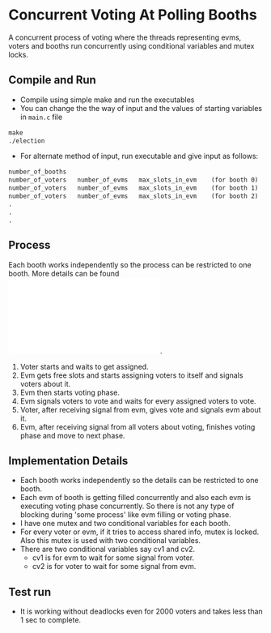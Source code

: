 # Concurrent Voting At Polling Booths
A concurrent process of voting where the threads representing evms, voters and booths run concurrently using conditional variables and mutex locks.

## Compile and Run
- Compile using simple make and run the executables
- You can change the the way of input and the values of starting variables in `main.c` file
```
make
./election
```
- For alternate method of input, run executable and give input as follows:
```
number_of_booths
number_of_voters   number_of_evms   max_slots_in_evm    (for booth 0)
number_of_voters   number_of_evms   max_slots_in_evm    (for booth 1)
number_of_voters   number_of_evms   max_slots_in_evm    (for booth 2)
.
.
.
```

## Process
Each booth works independently so the process can be restricted to one booth. More details can be found ![here](/problem_statement.pdf).  
1. Voter starts and waits to get assigned.
2. Evm gets free slots and starts assigning voters to itself and signals voters about it.
3. Evm then starts voting phase.
4. Evm signals voters to vote and waits for every assigned voters to vote.
5. Voter, after receiving signal from evm, gives vote and signals evm about it.
6. Evm, after receiving signal from all voters about voting, finishes voting phase and move to next phase.


## Implementation Details
- Each booth works independently so the details can be restricted to one booth.
- Each evm of booth is getting filled concurrently and also each evm is executing voting phase concurrently. So there is not any type of blocking during 'some process' like evm filling or voting phase.
- I have one mutex and two conditional variables for each booth.
- For every voter or evm, if it tries to access shared info, mutex is locked. Also this mutex is used with two conditional variables.
- There are two conditional variables say cv1 and cv2.
	- cv1 is for evm to wait for some signal from voter.
	- cv2 is for voter to wait for some signal from evm.

## Test run
- It is working without deadlocks even for 2000 voters and takes less than 1 sec to complete.

